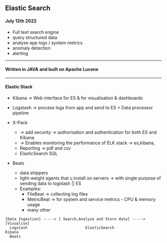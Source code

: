 
## Elastic Search
#### July 12th 2022

- Full text search engine
- query structured data
- analyse app logs / system metrics
- anomaly detection
- alerting
---------------------
#### Written in JAVA and built on Apache Lucene
---------------------

#### Elastic Stack 

- Kibana -> Web interface for ES & for visualisation & dashboards
- Logstash -> process logs from app and send to ES + Data processor pipeline 
- X-Pack 
  - -> add security -> authorisation and authentication for both ES and Kibana
  - -> Enables monitoring the performance of ELK stack -> es,kibana,
  - Reporting -> pdf and csv   
  - ElasticSearch SQL

- Beats
  - data shippers
  - light-weight agents that u install on servers -> with single purpose of sending data to logstash || ES
  - Examples:
    - FileBeat -> collecting log files
    - MetricBeat -> for system and service metrics - CPU & memory usage
    - many other

```
[Data Ingestion] -----> [ Search,Analyse and Store data] -----> [Visualise]
  Logstash                          ElasticSearch                 Kibana
  Beats
```
